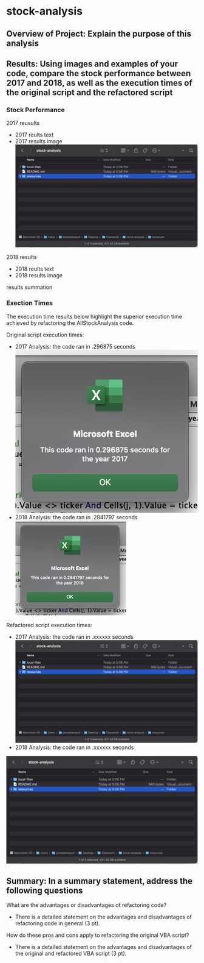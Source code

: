 # stock-analysis

## Overview of Project: Explain the purpose of this analysis

## Results: Using images and examples of your code, compare the stock performance between 2017 and 2018, as well as the execution times of the original script and the refactored script

### Stock Performance

2017 reusults

- 2017 reults text
- 2017 results image
![placeholder-image](resources/resources-image-placeholder1.png)

2018 results

- 2018 reults text
- 2018 results image

results summation

### Exection Times

The execution time results below highlight the superior execution time achieved by refactoring the AllStockAnalysis code.

Original script execution times:

- 2017 Analysis: the code ran in .296875 seconds
![2017-original-runtime](resources/module-2017-runtime.png)
- 2018 Analysis: the code ran in .2841797 seconds
![2018-original-runtime](resources/module-2018-runtime-scaled_down.png)

Refactored script execution times:

- 2017 Analysis: the code ran in .xxxxxx seconds
![2017-refactored-runtime](resources/resources-image-placeholder1.png)
- 2018 Analysis: the code ran in .xxxxxx seconds

![2018-refactored-runtime](resources/resources-image-placeholder1.png)

## Summary: In a summary statement, address the following questions

What are the advantages or disadvantages of refactoring code?

- There is a detailed statement on the advantages and disadvantages of refactoring code in general (3 pt).

How do these pros and cons apply to refactoring the original VBA script?

- There is a detailed statement on the advantages and disadvantages of the original and refactored VBA script (3 pt).
